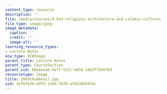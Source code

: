 ```yaml
---
content_type: resource
description: ''
file: /media/courses/4-614-religious-architecture-and-islamic-cultures-fall-2002/42f6fe304df513407bf0afd238d5dfec_2069thumbnail.jpg
file_type: image/jpeg
image_metadata:
  caption: ''
  credit: ''
  image-alt: ''
learning_resource_types:
- Lecture Notes
ocw_type: OCWImage
parent_title: Lecture Notes
parent_type: CourseSection
parent_uid: 68abeaab-4eff-532c-e858-18d3ffb567bd
resourcetype: Image
title: 2069thumbnail.jpg
uid: 42f6fe30-4df5-1340-7bf0-afd238d5dfec
---
```


